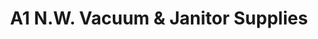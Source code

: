 ---
title: "A1 N.W. Vacuum & Janitor Supplies"
url: /oklahoma-city/a1-n-w-vacuum-und-janitor-supplies/
shop: Allgemein
---